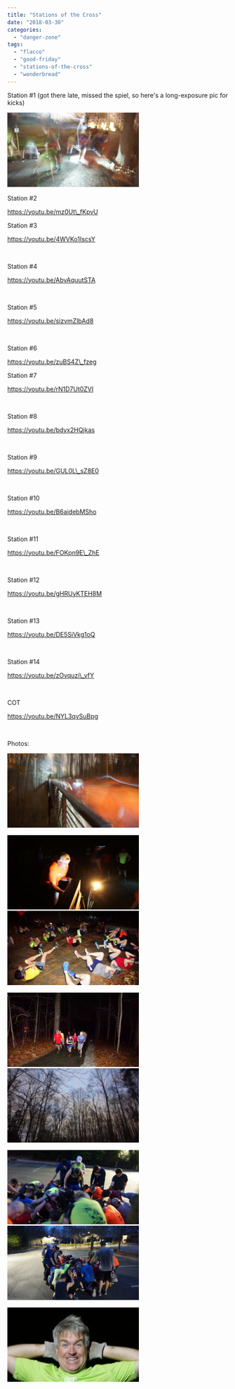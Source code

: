 ```yaml
---
title: "Stations of the Cross"
date: "2018-03-30"
categories: 
  - "danger-zone"
tags: 
  - "flacco"
  - "good-friday"
  - "stations-of-the-cross"
  - "wonderbread"
---
```


Station #1 (got there late, missed the spiel, so here's a long-exposure pic for kicks)

![](images/DSC07762-300x169.jpg)

Station #2

https://youtu.be/mz0Ut\_fKpvU

Station #3

https://youtu.be/4WVKo1IscsY

 

Station #4

https://youtu.be/AbvAquutSTA

 

Station #5

https://youtu.be/sizvmZlbAd8

 

Station #6

https://youtu.be/zuBS4Z\_fzeg

Station #7

https://youtu.be/rN1D7Ut0ZVI

 

Station #8

https://youtu.be/bdyx2HQjkas

 

Station #9

https://youtu.be/GUL0L\_sZ8E0

 

Station #10

https://youtu.be/B6aidebMSho

 

Station #11

https://youtu.be/FOKpn9E\_ZhE

 

Station #12

https://youtu.be/gHRUyKTEH8M

 

Station #13

https://youtu.be/DE5SiVkg1oQ

 

Station #14

https://youtu.be/zOvquzi\_vfY

 

COT

https://youtu.be/NYL3qvSuBpg

 

Photos:

![](images/DSC07765-300x169.jpg)

![](images/DSC07769-300x169.jpg) ![](images/DSC07780-300x169.jpg)

![](images/DSC07787-300x169.jpg) ![](images/DSC07789-300x169.jpg)

![](images/DSC07794-300x169.jpg) ![](images/DSC07796-300x169.jpg)

![](images/DSC07754-300x169.jpg)
